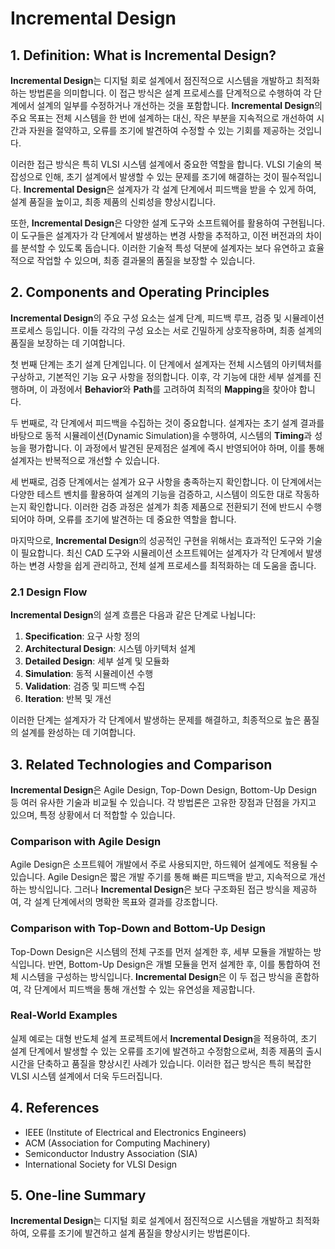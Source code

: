 # Incremental Design

## 1. Definition: What is **Incremental Design**?
**Incremental Design**는 디지털 회로 설계에서 점진적으로 시스템을 개발하고 최적화하는 방법론을 의미합니다. 이 접근 방식은 설계 프로세스를 단계적으로 수행하여 각 단계에서 설계의 일부를 수정하거나 개선하는 것을 포함합니다. **Incremental Design**의 주요 목표는 전체 시스템을 한 번에 설계하는 대신, 작은 부분을 지속적으로 개선하여 시간과 자원을 절약하고, 오류를 조기에 발견하여 수정할 수 있는 기회를 제공하는 것입니다. 

이러한 접근 방식은 특히 VLSI 시스템 설계에서 중요한 역할을 합니다. VLSI 기술의 복잡성으로 인해, 초기 설계에서 발생할 수 있는 문제를 조기에 해결하는 것이 필수적입니다. **Incremental Design**은 설계자가 각 설계 단계에서 피드백을 받을 수 있게 하여, 설계 품질을 높이고, 최종 제품의 신뢰성을 향상시킵니다. 

또한, **Incremental Design**은 다양한 설계 도구와 소프트웨어를 활용하여 구현됩니다. 이 도구들은 설계자가 각 단계에서 발생하는 변경 사항을 추적하고, 이전 버전과의 차이를 분석할 수 있도록 돕습니다. 이러한 기술적 특성 덕분에 설계자는 보다 유연하고 효율적으로 작업할 수 있으며, 최종 결과물의 품질을 보장할 수 있습니다.

## 2. Components and Operating Principles
**Incremental Design**의 주요 구성 요소는 설계 단계, 피드백 루프, 검증 및 시뮬레이션 프로세스 등입니다. 이들 각각의 구성 요소는 서로 긴밀하게 상호작용하며, 최종 설계의 품질을 보장하는 데 기여합니다.

첫 번째 단계는 초기 설계 단계입니다. 이 단계에서 설계자는 전체 시스템의 아키텍처를 구상하고, 기본적인 기능 요구 사항을 정의합니다. 이후, 각 기능에 대한 세부 설계를 진행하며, 이 과정에서 **Behavior**와 **Path**를 고려하여 최적의 **Mapping**을 찾아야 합니다. 

두 번째로, 각 단계에서 피드백을 수집하는 것이 중요합니다. 설계자는 초기 설계 결과를 바탕으로 동적 시뮬레이션(Dynamic Simulation)을 수행하여, 시스템의 **Timing**과 성능을 평가합니다. 이 과정에서 발견된 문제점은 설계에 즉시 반영되어야 하며, 이를 통해 설계자는 반복적으로 개선할 수 있습니다.

세 번째로, 검증 단계에서는 설계가 요구 사항을 충족하는지 확인합니다. 이 단계에서는 다양한 테스트 벤치를 활용하여 설계의 기능을 검증하고, 시스템이 의도한 대로 작동하는지 확인합니다. 이러한 검증 과정은 설계가 최종 제품으로 전환되기 전에 반드시 수행되어야 하며, 오류를 조기에 발견하는 데 중요한 역할을 합니다.

마지막으로, **Incremental Design**의 성공적인 구현을 위해서는 효과적인 도구와 기술이 필요합니다. 최신 CAD 도구와 시뮬레이션 소프트웨어는 설계자가 각 단계에서 발생하는 변경 사항을 쉽게 관리하고, 전체 설계 프로세스를 최적화하는 데 도움을 줍니다.

### 2.1 Design Flow
**Incremental Design**의 설계 흐름은 다음과 같은 단계로 나뉩니다:
1. **Specification**: 요구 사항 정의
2. **Architectural Design**: 시스템 아키텍처 설계
3. **Detailed Design**: 세부 설계 및 모듈화
4. **Simulation**: 동적 시뮬레이션 수행
5. **Validation**: 검증 및 피드백 수집
6. **Iteration**: 반복 및 개선

이러한 단계는 설계자가 각 단계에서 발생하는 문제를 해결하고, 최종적으로 높은 품질의 설계를 완성하는 데 기여합니다.

## 3. Related Technologies and Comparison
**Incremental Design**은 Agile Design, Top-Down Design, Bottom-Up Design 등 여러 유사한 기술과 비교될 수 있습니다. 각 방법론은 고유한 장점과 단점을 가지고 있으며, 특정 상황에서 더 적합할 수 있습니다.

### Comparison with Agile Design
Agile Design은 소프트웨어 개발에서 주로 사용되지만, 하드웨어 설계에도 적용될 수 있습니다. Agile Design은 짧은 개발 주기를 통해 빠른 피드백을 받고, 지속적으로 개선하는 방식입니다. 그러나 **Incremental Design**은 보다 구조화된 접근 방식을 제공하여, 각 설계 단계에서의 명확한 목표와 결과를 강조합니다.

### Comparison with Top-Down and Bottom-Up Design
Top-Down Design은 시스템의 전체 구조를 먼저 설계한 후, 세부 모듈을 개발하는 방식입니다. 반면, Bottom-Up Design은 개별 모듈을 먼저 설계한 후, 이를 통합하여 전체 시스템을 구성하는 방식입니다. **Incremental Design**은 이 두 접근 방식을 혼합하여, 각 단계에서 피드백을 통해 개선할 수 있는 유연성을 제공합니다.

### Real-World Examples
실제 예로는 대형 반도체 설계 프로젝트에서 **Incremental Design**을 적용하여, 초기 설계 단계에서 발생할 수 있는 오류를 조기에 발견하고 수정함으로써, 최종 제품의 출시 시간을 단축하고 품질을 향상시킨 사례가 있습니다. 이러한 접근 방식은 특히 복잡한 VLSI 시스템 설계에서 더욱 두드러집니다.

## 4. References
- IEEE (Institute of Electrical and Electronics Engineers)
- ACM (Association for Computing Machinery)
- Semiconductor Industry Association (SIA)
- International Society for VLSI Design

## 5. One-line Summary
**Incremental Design**는 디지털 회로 설계에서 점진적으로 시스템을 개발하고 최적화하여, 오류를 조기에 발견하고 설계 품질을 향상시키는 방법론이다.